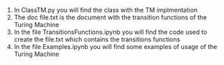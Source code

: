 1. In ClassTM.py you will find the class with the TM implmentation
2. The doc file.txt is the document with the transition functions of the Turing Machine
3. In the file TransitionsFunctions.ipynb you will find the code used to create the file.txt which contains the transitions functions
4. In the file Examples.ipynb you will find some examples of usage of the Turing Machine
